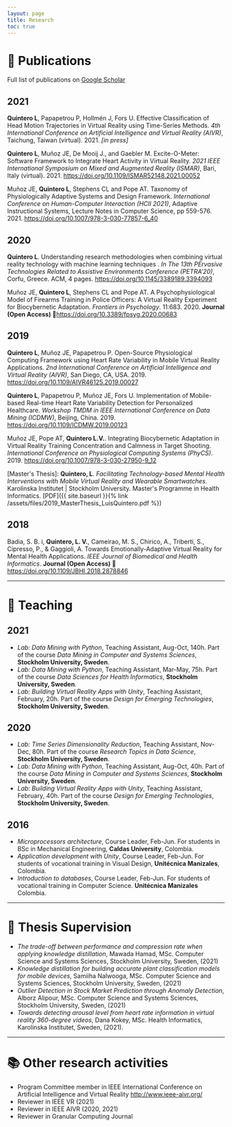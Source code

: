 ```yaml
---
layout: page
title: Research
toc: true
---
```


# 📑 Publications

Full list of publications on [Google Scholar](https://scholar.google.com/citations?user=RYg_PGQAAAAJ)

## 2021

**Quintero L**, Papapetrou P,  Hollmén J, Fors U. Effective Classification of Head Motion Trajectories in Virtual Reality using Time-Series Methods. *4th International Conference on Artificial Intelligence and Virtual Reality (AIVR)*, Taichung, Taiwan (virtual). 2021. *\[in press\]*

**Quintero L**, Muñoz JE, De Mooij J., and Gaebler M. Excite-O-Meter: Software Framework to Integrate Heart Activity in Virtual Reality. *2021 IEEE International Symposium on Mixed and Augmented Reality (ISMAR)*, Bari, Italy (virtual). 2021. <https://doi.org/10.1109/ISMAR52148.2021.00052>

Muñoz JE, **Quintero L**, Stephens CL and Pope AT. Taxonomy of Physiologically Adaptive Systems and Design Framework. *International Conference on Human-Computer Interaction (HCII 2021)*, Adaptive Instructional Systems, Lecture Notes in Computer Science, pp 559-576. 2021. <https://doi.org/10.1007/978-3-030-77857-6_40>

## 2020

**Quintero L**. Understanding research methodologies when combining virtual reality technology with machine learning techniques
. *In The 13th PErvasive Technologies Related to Assistive Environments Conference (PETRA’20)*, Corfu, Greece. ACM, 4 pages. <https://doi.org/10.1145/3389189.3394093>

Muñoz JE, **Quintero L**, Stephens CL and Pope AT. A Psychophysiological Model of Firearms Training in Police Officers: A Virtual Reality Experiment for Biocybernetic Adaptation. *Frontiers in Psychology*. 11:683. 2020. **Journal (Open Access) 📖**<https://doi.org/10.3389/fpsyg.2020.00683>

## 2019

**Quintero L**, Muñoz JE, Papapetrou P. Open-Source Physiological Computing Framework using Heart Rate Variability in Mobile Virtual Reality Applications. *2nd International Conference on Artificial Intelligence and Virtual Reality (AIVR)*, San Diego, CA, USA. 2019. <https://doi.org/10.1109/AIVR46125.2019.00027>

**Quintero L**, Papapetrou P, Muñoz JE, Fors U. Implementation of Mobile-based Real-time Heart Rate Variability Detection for Personalized Healthcare. *Workshop TMDM in IEEE International Conference on Data Mining (ICDMW)*, Beijing, China. 2019. <https://doi.org/10.1109/ICDMW.2019.00123>

Muñoz JE, Pope AT, **Quintero L.V.**. Integrating Biocybernetic Adaptation in Virtual Reality Training Concentration and Calmness in Target Shooting. *International Conference on Physiological Computing Systems (PhyCS)*. 2019. <https://doi.org/10.1007/978-3-030-27950-9_12>

\[Master's Thesis\]: **Quintero, L**. *Facilitating Technology-based Mental Health Interventions with Mobile Virtual Reality and Wearable Smartwatches*. Karolinska Institutet \| Stockholm University. Master's Programme in Health Informatics. [PDF]({{ site.baseurl }}{% link /assets/files/2019_MasterThesis_LuisQuintero.pdf %}) 

## 2018

Badia, S. B. i, **Quintero, L. V.**, Cameirao, M. S., Chirico, A., Triberti, S., Cipresso, P., & Gaggioli, A. Towards Emotionally-Adaptive Virtual Reality for Mental Health Applications. *IEEE Journal of Biomedical and Health Informatics*. **Journal (Open Access) 📖**<https://doi.org/10.1109/JBHI.2018.2878846>

---

# 📝 Teaching

## 2021

- *Lab: Data Mining with Python*, Teaching Assistant, Aug-Oct, 140h. Part of the course *Data Mining in Computer and Systems Sciences*, **Stockholm University, Sweden**.
- *Lab: Data Mining with Python*, Teaching Assistant, Mar-May, 75h. Part of the course *Data Sciences for Health Informatics*, **Stockholm University, Sweden**.
- *Lab: Building Virtual Reality Apps with Unity*, Teaching Assistant, February, 20h. Part of the course *Design for Emerging Technologies*, **Stockholm University, Sweden**.

## 2020

- *Lab: Time Series Dimensionality Reduction*, Teaching Assistant, Nov-Dec, 80h. Part of the course *Research Topics in Data Science*, **Stockholm University, Sweden**.
- *Lab: Data Mining with Python*, Teaching Assistant, Aug-Oct, 40h. Part of the course *Data Mining in Computer and Systems Sciences*, **Stockholm University, Sweden**.
- *Lab: Building Virtual Reality Apps with Unity*, Teaching Assistant, February, 40h. Part of the course *Design for Emerging Technologies*, **Stockholm University, Sweden**.

## 2016

- *Microprocessors architecture*, Course Leader, Feb-Jun. For students in BSc in Mechanical Engineering, **Caldas University**, Colombia.
- *Application development with Unity*, Course Leader, Feb-Jun. For students of vocational training in Visual Design, **Unitécnica Manizales**, Colombia.
- *Introduction to databases*, Course Leader, Feb-Jun. For students of vocational training in Computer Science. **Unitécnica Manizales** Colombia.


--- 

# 📜 Thesis Supervision

- *The trade-off between performance and compression rate when applying knowledge distillation*, Mawada Hamad, MSc. Computer Science and Systems Sciences, Stockholm University, Sweden, (2021)
- *Knowledge distillation for building accurate plant classification models for mobile devices*, Samiiha Nalwooga, MSc. Computer Science and Systems Sciences, Stockholm University, Sweden, (2021)
- *Outlier Detection in Stock Market Prediction through Anomaly Detection*, Alborz Alipour, MSc. Computer Science and Systems Sciences, Stockholm University, Sweden, (2021)
- *Towards detecting arousal level from heart rate information in virtual reality 360-degree videos*, Dana Kokey, MSc. Health Informatics, Karolinska Institutet, Sweden, (2021).

<!-- 
## 2021

- *Thesis title*, MSc., Student, Year, Stockhom University, Sweden. -->

---

# 📚 Other research activities

- Program Committee member in IEEE International Conference on Artificial Intelligence and Virtual Reality <http://www.ieee-aivr.org/>
- Reviewer in IEEE VR (2021)
- Reviewer in IEEE AIVR (2020, 2021)
- Reviewer in Granular Computing Journal
